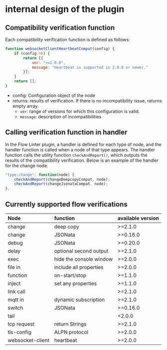 # internal design of the plugin

## Compatibility verification function
Each compatibility verification function is defined as follows:
```javascript
function websocketClientHeartbeatCompat(config) {​
    if (config.hb) {​
        return [{​
            ver: ">=2.0.0",​
            message: "Heartbeat is supported in 2.0.0 or newer."​
        }];​
    }​
    return [];​
}​

```
- config: Configuration object of the node
- returns: results of verification.  If there is no incompatibility issue, returns empty array.
    - `ver`: range of versions for which this configuration is valid.
    - `message`: description of incompatibilities

## Calling verification function in handler
In the Flow Linter plugin, a handler is defined for each type of node,
and the handler function is called when a node of that type appears.
The handler function calls the utility function `checkAndReport()`,
which outputs the results of the compatibility verification. 
Below is an example of the handler for the change node.
```javascript
"type:change": function(node) {​
    checkAndReport(changeDeepcopyCompat, node);​
    checkAndReport(changeJsonataCompat, node);​
},
```

## Currently supported flow verifications

| Node | function | available version |
|:-----|:---------|:------------------|
|change|deep copy | >=2.1.0 |
|change|JSONata | >=0.16.0 |
|debug |JSONata | >=0.20.0 |
|delay |optional second output | >=2.1.0|
|exec | hide the console window | >=2.0.0 |
|file in|  include all properties | >=2.0.0 |
|function| on-start/stop | >=1.1.0 |
|inject | set any properties | >=1.1.0 |
|link call |                 | >=2.1.0 |
|mqtt in | dynamic subscription | >=2.1.0 |
|switch | JSONata | >=0.16.0 |
|tail |           | <2.0.0 |
|tcp request | return Strings | >=2.1.0 |
|tls-config | ALPN protocol | >=2.0.0 |
|websocket-client | heartbeat | >=2.0.0 |